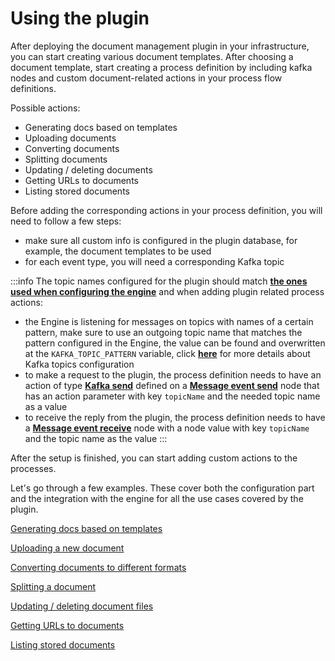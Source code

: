 # Using the plugin

After deploying the document management plugin in your infrastructure, you can start creating various document templates. After choosing a document template, start creating a process definition by including kafka nodes and custom document-related actions in your process flow definitions.

Possible actions:

* Generating docs based on templates
* Uploading documents
* Converting documents
* Splitting documents
* Updating / deleting documents
* Getting URLs to documents
* Listing stored documents

Before adding the corresponding actions in your process definition, you will need to follow a few steps:

* make sure all custom info is configured in the plugin database, for example, the document templates to be used
* for each event type, you will need a corresponding Kafka topic

:::info
The topic names configured for the plugin should match [**the ones used when configuring the engine**](../../../../platform-setup-guide/flowx-engine-setup-guide/flowx-engine-setup-guide.md#kafka-configuration) and when adding plugin related process actions:

* the Engine is listening for messages on topics with names of a certain pattern, make sure to use an outgoing topic name that matches the pattern configured in the Engine, the value can be found and overwritten at the `KAFKA_TOPIC_PATTERN` variable, click [**here**](../../../../platform-setup-guide/flowx-engine-setup-guide/#kafka-configuration) for more details about Kafka topics configuration
* to make a request to the plugin, the process definition needs to have an action of type [**Kafka send**](../../../../../building-blocks/node/message-send-received-task-node.md#example-of-a-message-send-event) defined on a [**Message event send**](../../../../../building-blocks/node/message-send-received-task-node.md#message-send-task) node
 that has an action parameter with key `topicName` and the needed topic name as a value
* to receive the reply from the plugin, the process definition needs to have a [**Message event receive**](../../../../../building-blocks/node/message-send-received-task-node.md#message-receive-task) node with a node value with key `topicName` and the topic name as the value
:::

After the setup is finished, you can start adding custom actions to the processes.

Let's go through a few examples. These cover both the configuration part and the integration with the engine for all the use cases covered by the plugin.

[Generating docs based on templates](../using-documents-plugin/generate-docs-based-on-templates/generate-docs-based-on-templates.md)

[Uploading a new document](./uploading-a-new-document.md)

[Converting documents to different formats](converting-documents-to-different-formats.md)

[Splitting a document](splitting-a-document.md)

[Updating / deleting document files](./updating-deleting-document-files.md)

[Getting URLs to documents](getting-urls-to-documents.md)

[Listing stored documents](listing-stored-files.md)

